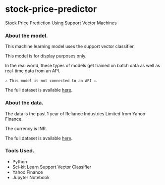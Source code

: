 # stock-price-predictor
Stock Price Prediction Using Support Vector Machines

### About the model.

This machine learning model uses the support vector classifier.

This model is for display purposes only. 

In the real world, these types of models get trained on batch data as well as real-time data from an API. 

`⚠ This model is not connected to an API ⚠`.

The full dataset is available [here](https://finance.yahoo.com/quote/RELIANCE.NS/history?guccounter=1&guce_referrer=aHR0cHM6Ly9kdWNrZHVja2dvLmNvbS8&guce_referrer_sig=AQAAAF31gh7WrQ8rzsePn4oxlCyXASX-jkht8kanqb3MdONbvC-rFJKGGyQkS6a7mK2miK5OMejm5tchDaHBLftdWT8WsVEO9Jd94CqqiZGwVyNxnhHjMQt9H851eeAEoMrz0F5t_1fOYcSFDAl8UzhKcWHIWw6mRt7vUqMXeaMGtKyn).

### About the data.

The data is the past 1 year of Reliance Industries Limited from Yahoo Finance.

The currency is INR.

The full dataset is available [here](https://finance.yahoo.com/quote/RELIANCE.NS/history?guccounter=1&guce_referrer=aHR0cHM6Ly9kdWNrZHVja2dvLmNvbS8&guce_referrer_sig=AQAAAF31gh7WrQ8rzsePn4oxlCyXASX-jkht8kanqb3MdONbvC-rFJKGGyQkS6a7mK2miK5OMejm5tchDaHBLftdWT8WsVEO9Jd94CqqiZGwVyNxnhHjMQt9H851eeAEoMrz0F5t_1fOYcSFDAl8UzhKcWHIWw6mRt7vUqMXeaMGtKyn).

### Tools Used.

+ Python
+ Sci-kit Learn Support Vector Classifier
+ Yahoo Finance
+ Jupyter Notebook
